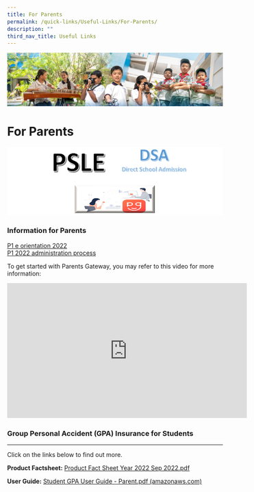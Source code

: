 ```yaml
---
title: For Parents
permalink: /quick-links/Useful-Links/For-Parents/
description: ""
third_nav_title: Useful Links
---
```

![](/images/AboutUs.jpg)


For Parents
===========

![](/images/ForParent.png)

### **Information for Parents**

[P1 e orientation 2022](https://tampinespri.moe.edu.sg/for-parents/p1-e-orientation-2022)  
[P1 2022 administration process](https://tampinespri.moe.edu.sg/for-parents/p1-2022-administration-process)  

To get started with Parents Gateway, you may refer to this video for more information:

<iframe width="560" height="315" src="https://www.youtube.com/embed/tW9jwyuovOo" title="YouTube video player" frameborder="0" allow="accelerometer; autoplay; clipboard-write; encrypted-media; gyroscope; picture-in-picture" allowfullscreen></iframe>


### **Group Personal Accident (GPA) Insurance for Students**
----------------------------------------------------

Click on the links below to find out more.  
  
<b>Product Factsheet:</b> [Product Fact Sheet Year 2022 Sep 2022.pdf](/files/Product%20Fact%20Sheet%20Year%202022%20Sep%202022.pdf)

<b>User Guide:</b> [Student GPA User Guide - Parent.pdf (amazonaws.com)](https://s3.ap-southeast-1.amazonaws.com/mhc.static/Income/Student+GPA+User+Guide+-+Parent.pdf)